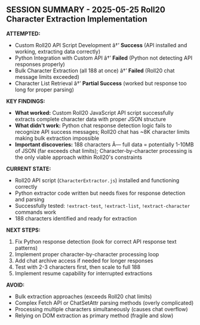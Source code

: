 ﻿## SESSION SUMMARY - 2025-05-25 Roll20 Character Extraction Implementation

**ATTEMPTED:**
- Custom Roll20 API Script Development â†’ **Success** (API installed and working, extracting data correctly)
- Python Integration with Custom API â†’ **Failed** (Python not detecting API responses properly)
- Bulk Character Extraction (all 188 at once) â†’ **Failed** (Roll20 chat message limits exceeded)
- Character List Retrieval â†’ **Partial Success** (worked but response too long for proper parsing)

**KEY FINDINGS:**
- **What worked:** Custom Roll20 JavaScript API script successfully extracts complete character data with proper JSON structure
- **What didn't work:** Python chat response detection logic fails to recognize API success messages; Roll20 chat has ~8K character limits making bulk extraction impossible
- **Important discoveries:** 188 characters Ã— full data = potentially 1-10MB of JSON (far exceeds chat limits); Character-by-character processing is the only viable approach within Roll20's constraints

**CURRENT STATE:**
- Roll20 API script (`CharacterExtractor.js`) installed and functioning correctly
- Python extractor code written but needs fixes for response detection and parsing
- Successfully tested: `!extract-test`, `!extract-list`, `!extract-character` commands work
- 188 characters identified and ready for extraction

**NEXT STEPS:**
1. Fix Python response detection (look for correct API response text patterns)
2. Implement proper character-by-character processing loop
3. Add chat archive access if needed for longer responses
4. Test with 2-3 characters first, then scale to full 188
5. Implement resume capability for interrupted extractions

**AVOID:**
- Bulk extraction approaches (exceeds Roll20 chat limits)
- Complex Fetch API or ChatSetAttr parsing methods (overly complicated)
- Processing multiple characters simultaneously (causes chat overflow)
- Relying on DOM extraction as primary method (fragile and slow)
